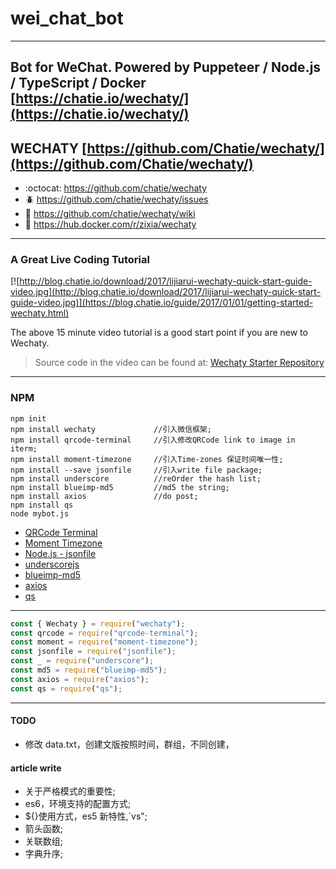# wei_chat_bot

---

## Bot for WeChat. Powered by Puppeteer / Node.js / TypeScript / Docker [https://chatie.io/wechaty/](https://chatie.io/wechaty/)

## WECHATY [https://github.com/Chatie/wechaty/](https://github.com/Chatie/wechaty/)

* :octocat: <https://github.com/chatie/wechaty>
* :beetle: <https://github.com/chatie/wechaty/issues>
* :book: <https://github.com/chatie/wechaty/wiki>
* :whale: <https://hub.docker.com/r/zixia/wechaty>

---

### A Great Live Coding Tutorial

[![http://blog.chatie.io/download/2017/lijiarui-wechaty-quick-start-guide-video.jpg](http://blog.chatie.io/download/2017/lijiarui-wechaty-quick-start-guide-video.jpg)](https://blog.chatie.io/guide/2017/01/01/getting-started-wechaty.html)

The above 15 minute video tutorial is a good start point if you are new to Wechaty.

> Source code in the video can be found at: [Wechaty Starter Repository](https://github.com/lijiarui/wechaty-getting-started)

---

### NPM

```shell
npm init
npm install wechaty             //引入微信框架;
npm install qrcode-terminal     //引入修改QRCode link to image in iterm;
npm install moment-timezone     //引入Time-zones 保证时间唯一性;
npm install --save jsonfile     //引入write file package;
npm install underscore          //reOrder the hash list;
npm install blueimp-md5         //md5 the string;
npm install axios               //do post;
npm install qs
node mybot.js
```

* [QRCode Terminal](https://github.com/gtanner/qrcode-terminal)
* [Moment Timezone](https://momentjs.com/timezone/)
* [Node.js - jsonfile](https://github.com/jprichardson/node-jsonfile)
* [underscorejs](http://underscorejs.org/)
* [blueimp-md5](https://github.com/blueimp/JavaScript-MD5)
* [axios](https://github.com/axios/axios)
* [qs](https://www.npmjs.com/package/qs)

---

```javascript
const { Wechaty } = require("wechaty");
const qrcode = require("qrcode-terminal");
const moment = require("moment-timezone");
const jsonfile = require("jsonfile");
const _ = require("underscore");
const md5 = require("blueimp-md5");
const axios = require("axios");
const qs = require("qs");
```

---

#### TODO

* 修改 data.txt，创建文版按照时间，群组，不同创建，

#### article write

* 关于严格模式的重要性;
* es6，环境支持的配置方式;
* ${}使用方式，es5 新特性,`vs";
* 箭头函数;
* 关联数组;
* 字典升序;
